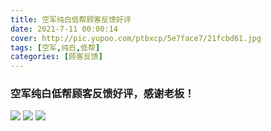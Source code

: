 ```yaml
---
title: 空军纯白低帮顾客反馈好评
date: 2021-7-11 00:00:14
cover: http://pic.yupoo.com/ptbxcp/5e7face7/21fcbd61.jpg
tags: [空军,纯白,低帮]
categories: [顾客反馈]
---
```


###  空军纯白低帮顾客反馈好评，感谢老板！
![](http://pic.yupoo.com/ptbxcp/e270d4af/88992db0.jpg)
![](http://pic.yupoo.com/ptbxcp/42df1627/ab24874b.jpg)
![](http://pic.yupoo.com/ptbxcp/5e7face7/21fcbd61.jpg)
